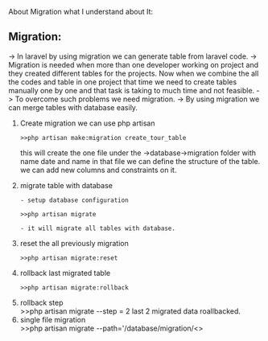 
About Migration what I understand about It:

<h2>Migration:</h2>

-> In laravel by using migration we can generate table from laravel code.
-> Migration is needed when more than one developer working on project and they created different tables for the projects. Now when we combine the all the codes and table in one project that time we need to create tables manually one by one and that task is taking to much time and not feasible. 
-> To overcome such problems we need migration.
-> By using migration we can merge tables with database easily.

<ol>
<li>Create migration we can use php artisan</li>

    >>php artisan make:migration create_tour_table


this will create the one file under the ->database->migration folder with name date and name
in that file we can define the structure of the table. we can add new columns and constraints on it.

<li>migrate table with database</li>

    - setup database configuration

    >>php artisan migrate

    - it will migrate all tables with database.

<li>reset the all previously migration</li>

    >>php artisan migrate:reset

<li> rollback last migrated table</li>

    >>php artisan migrate:rollback

<li> rollback step</li>
    >>php artisan migrate --step = 2
    last 2 migrated data roallbacked.

<li> single file migration</li>
    >>php artisan migrate --path='/database/migration/<<filename>>

</ol>